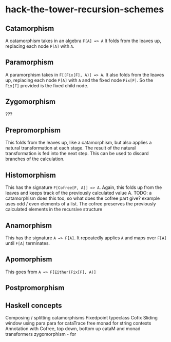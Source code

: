 # hack-the-tower-recursion-schemes

## Catamorphism

A catamorphism takes in an algebra `F[A] => A`
It folds from the leaves up, replacing each node `F[A]` with `A`.

## Paramorphism

A paramorphism takes in `F[(Fix[F], A)] => A`.
It also folds from the leaves up, replacing each node `F[A]` with `A` and the fixed node `Fix[F]`.
So the `Fix[F]` provided is the fixed child node.

## Zygomorphism
???

## Prepromorphism

This folds from the leaves up, like a catamorphism, but also applies a natural transformation at each stage.  The result of the natural transformation is fed into the next step.  This can be used to discard branches of the calculation.

## Histomorphism
This has the signature `F[Cofree[F, A]] => A`.
Again, this folds up from the leaves and keeps track of the previously calculated value A.
TODO: a catamorphism does this too, so what does the cofree part give?
example uses odd / even elements of a list.
The cofree preserves the previously calculated elements in the recursive structure

## Anamorphism
This has the signature `A => F[A]`.
It repeatedly applies `A` and maps over `F[A]` until `F[A]` terminates.

## Apomorphism
This goes from `A => F[Either(Fix[F], A)]`

## Postpromorphism

## Haskell concepts

Composing / splitting catamorphisms
Fixedpoint typeclass
Cofix
Sliding window using para
para for cataTrace
free monad for string contexts
Annotation with Cofree, top down, bottom up
cataM and monad transformers
zygomorphism - for 
